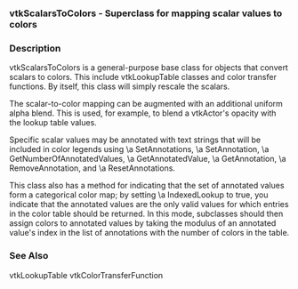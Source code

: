 ### vtkScalarsToColors - Superclass for mapping scalar values to colors

### Description
vtkScalarsToColors is a general-purpose base class for objects that
convert scalars to colors. This include vtkLookupTable classes and
color transfer functions.  By itself, this class will simply rescale
the scalars.

The scalar-to-color mapping can be augmented with an additional
uniform alpha blend. This is used, for example, to blend a vtkActor's
opacity with the lookup table values.

Specific scalar values may be annotated with text strings that will
be included in color legends using \a SetAnnotations, \a SetAnnotation,
\a GetNumberOfAnnotatedValues, \a GetAnnotatedValue, \a GetAnnotation,
\a RemoveAnnotation, and \a ResetAnnotations.

This class also has a method for indicating that the set of
annotated values form a categorical color map; by setting \a
IndexedLookup to true, you indicate that the annotated values are
the only valid values for which entries in the color table should
be returned. In this mode, subclasses should then assign colors to
annotated values by taking the modulus of an annotated value's
index in the list of annotations with the number of colors in the
table.

### See Also
vtkLookupTable vtkColorTransferFunction